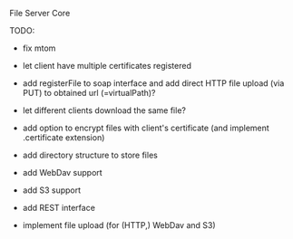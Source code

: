 File Server Core

TODO:
- fix mtom
- let client have multiple certificates registered
- add registerFile to soap interface and add direct HTTP file upload (via PUT) to obtained url (=virtualPath)? 
- let different clients download the same file?
- add option to encrypt files with client's certificate (and implement .certificate extension)
- add directory structure to store files
- add WebDav support
- add S3 support
- add REST interface

- implement file upload (for (HTTP,) WebDav and S3)